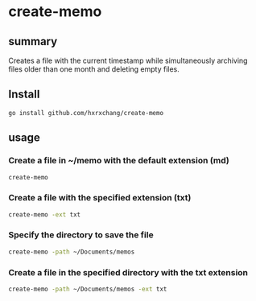 # create-memo

## summary

Creates a file with the current timestamp while simultaneously archiving files older than one month and deleting empty files.

## Install

`go install github.com/hxrxchang/create-memo`

## usage

### Create a file in ~/memo with the default extension (md)

```sh
create-memo
```

### Create a file with the specified extension (txt)

```sh
create-memo -ext txt
```

### Specify the directory to save the file

```sh
create-memo -path ~/Documents/memos
```

### Create a file in the specified directory with the txt extension

```sh
create-memo -path ~/Documents/memos -ext txt
```
